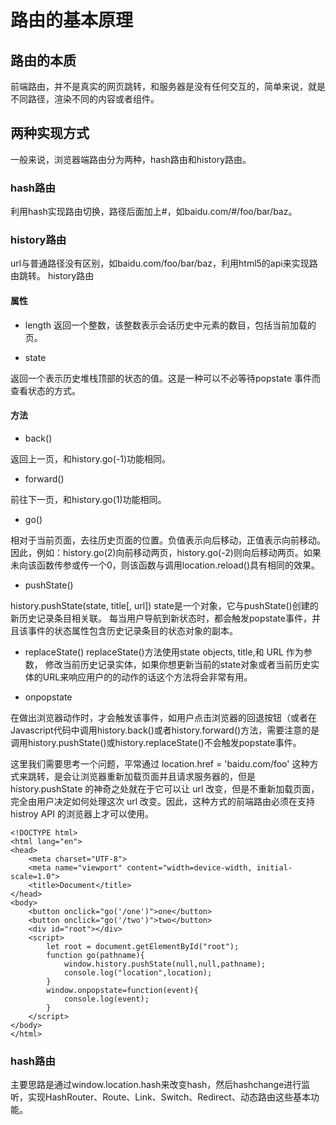 # 路由的基本原理


<!--more-->
## 路由的本质
前端路由，并不是真实的网页跳转，和服务器是没有任何交互的，简单来说，就是不同路径，渲染不同的内容或者组件。



## 两种实现方式
一般来说，浏览器端路由分为两种，hash路由和history路由。

### hash路由
利用hash实现路由切换，路径后面加上#，如baidu.com/#/foo/bar/baz。

### history路由
url与普通路径没有区别，如baidu.com/foo/bar/baz，利用html5的api来实现路由跳转。
history路由
#### 属性
* length
返回一个整数，该整数表示会话历史中元素的数目，包括当前加载的页。

* state

返回一个表示历史堆栈顶部的状态的值。这是一种可以不必等待popstate 事件而查看状态的方式。

#### 方法
* back()

返回上一页，和history.go(-1)功能相同。

* forward()

前往下一页，和history.go(1)功能相同。

* go()

相对于当前页面，去往历史页面的位置。负值表示向后移动，正值表示向前移动。因此，例如：history.go(2)向前移动两页，history.go(-2)则向后移动两页。如果未向该函数传参或传一个0，则该函数与调用location.reload()具有相同的效果。

* pushState()

history.pushState(state, title[, url])
state是一个对象，它与pushState()创建的新历史记录条目相关联。 每当用户导航到新状态时，都会触发popstate事件，并且该事件的状态属性包含历史记录条目的状态对象的副本。

* replaceState()
replaceState()方法使用state objects, title,和 URL 作为参数， 修改当前历史记录实体，如果你想更新当前的state对象或者当前历史实体的URL来响应用户的的动作的话这个方法将会非常有用。

* onpopstate

在做出浏览器动作时，才会触发该事件，如用户点击浏览器的回退按钮（或者在Javascript代码中调用history.back()或者history.forward()方法，需要注意的是调用history.pushState()或history.replaceState()不会触发popstate事件。

这里我们需要思考一个问题，平常通过 location.href = 'baidu.com/foo' 这种方式来跳转，是会让浏览器重新加载页面并且请求服务器的，但是 history.pushState 的神奇之处就在于它可以让 url 改变，但是不重新加载页面，完全由用户决定如何处理这次 url 改变。因此，这种方式的前端路由必须在支持 histroy API 的浏览器上才可以使用。
 
```
<!DOCTYPE html>
<html lang="en">
<head>
    <meta charset="UTF-8">
    <meta name="viewport" content="width=device-width, initial-scale=1.0">
    <title>Document</title>
</head>
<body>
    <button onclick="go('/one')">one</button>
    <button onclick="go('/two')">two</button>
    <div id="root"></div>
    <script>
        let root = document.getElementById("root");
        function go(pathname){
            window.history.pushState(null,null,pathname);
            console.log("location",location);
        }
        window.onpopstate=function(event){
            console.log(event);
        }
    </script>
</body>
</html>
```
### hash路由
主要思路是通过window.location.hash来改变hash，然后hashchange进行监听，实现HashRouter、Route、Link、Switch、Redirect、动态路由这些基本功能。


